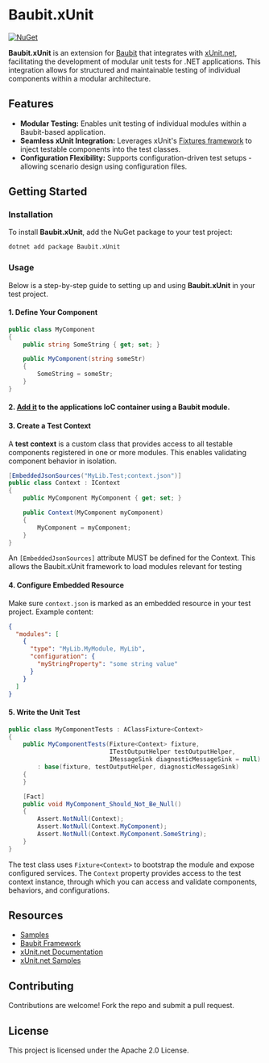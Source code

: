 # Baubit.xUnit

[![NuGet](https://img.shields.io/nuget/v/Baubit.xUnit.svg)](https://www.nuget.org/packages/Baubit.xUnit)

**Baubit.xUnit** is an extension for [Baubit](https://github.com/pnagoorkar/Baubit) that integrates with [xUnit.net](https://xunit.net/), facilitating the development of modular unit tests for .NET applications. This integration allows for structured and maintainable testing of individual components within a modular architecture.

## Features

- **Modular Testing:** Enables unit testing of individual modules within a Baubit-based application.
- **Seamless xUnit Integration:** Leverages xUnit's [Fixtures framework](https://xunit.net/docs/shared-context) to inject testable components into the test classes.
- **Configuration Flexibility:** Supports configuration-driven test setups - allowing scenario design using configuration files.

## Getting Started

### Installation

To install **Baubit.xUnit**, add the NuGet package to your test project:

```bash
dotnet add package Baubit.xUnit
```

### Usage

Below is a step-by-step guide to setting up and using **Baubit.xUnit** in your test project.

#### 1. Define Your Component

```csharp
public class MyComponent
{
    public string SomeString { get; set; }

    public MyComponent(string someStr)
    {
        SomeString = someStr;
    }
}
```
#### 2. [Add it](https://github.com/pnagoorkar/Baubit?tab=readme-ov-file#-defining-a-module) to the applications IoC container using a Baubit module.

#### 3. Create a Test Context

A **test context** is a custom class that provides access to all testable components registered in one or more modules. This enables validating component behavior in isolation.

```csharp
[EmbeddedJsonSources("MyLib.Test;context.json")]
public class Context : IContext
{
    public MyComponent MyComponent { get; set; }

    public Context(MyComponent myComponent)
    {
        MyComponent = myComponent;
    }
}
```

An `[EmbeddedJsonSources]` attribute MUST be defined for the Context. This allows the Baubit.xUnit framework to load modules relevant for testing

#### 4. Configure Embedded Resource

Make sure `context.json` is marked as an embedded resource in your test project. Example content:

```json
{
  "modules": [
    {
      "type": "MyLib.MyModule, MyLib",
      "configuration": {
        "myStringProperty": "some string value"
      }
    }
  ]
}
```

#### 5. Write the Unit Test

```csharp
public class MyComponentTests : AClassFixture<Context>
{
    public MyComponentTests(Fixture<Context> fixture,
                            ITestOutputHelper testOutputHelper,
                            IMessageSink diagnosticMessageSink = null)
        : base(fixture, testOutputHelper, diagnosticMessageSink)
    {
    }

    [Fact]
    public void MyComponent_Should_Not_Be_Null()
    {
        Assert.NotNull(Context);
        Assert.NotNull(Context.MyComponent);
        Assert.NotNull(Context.MyComponent.SomeString);
    }
}
```

The test class uses `Fixture<Context>` to bootstrap the module and expose configured services. The `Context` property provides access to the test context instance, through which you can access and validate components, behaviors, and configurations.

## Resources

- [Samples](https://github.com/pnagoorkar/Baubit.xUnit/tree/master/Samples)
- [Baubit Framework](https://github.com/pnagoorkar/Baubit)
- [xUnit.net Documentation](https://xunit.net/docs/)
- [xUnit.net Samples](https://github.com/xunit/samples.xunit)

## Contributing

Contributions are welcome! Fork the repo and submit a pull request.

## License

This project is licensed under the Apache 2.0 License.
